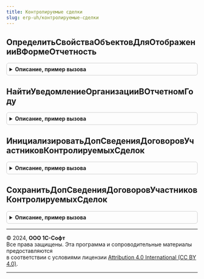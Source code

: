 ```yaml
---
title: Контролируемые сделки
slug: erp-uh/контролируемые-сделки
---
```



## ОпределитьСвойстваОбъектовДляОтображенииВФормеОтчетность
<details style="margin: 1em 0; padding: 0.5em; border: 1px solid #ccc; border-radius: 6px;">

<summary style="font-weight: bold; cursor: pointer;">Описание, пример вызова</summary>

```bsl

// Процедура переопределяет свойства объекта, с которыми он будет отображен в форме Отчетность
// Параметры:
//  СвойстваОбъектов  - ТаблицаЗначений - Таблица, содержащая в себе описания ссылок, переданных в закладке Ссылка таблицы
//		Каждая колонка таблицы соответствует свойству объекта.
//		Таблица содержит следующие колонки:
//			- ДатаСоздания - Дата - Дата создания объекта
//			- Наименование - Строка - Наименование объекта, с которым он будет отображаться в форме Отчетность
//			- КодКонтролирующегоОргана - Строка - Код контролирующего органа, в который отправляется отчетности по ТКС
//			- ДатаНачала - Дата - Дата начала периода. Пустая, если дата начала периода отсутствует
//			- ДатаОкончания - Дата - Дата окончания периода. Пустая, если дата окончания периода отсутствует
//			- ВариантОтчета - Строка(3) - Корректировочный номер (0 - Первичный)
//			- ПометкаУдаления - Булево - Истина, если объект помечен на удаление
//			- Организация - СправочникСсылка.Организации - Организация, которой принадлежит объект
//			- Комментарий - Строка - Комментарий из объекта.
Процедура ОпределитьСвойстваОбъектовДляОтображенииВФормеОтчетность(СвойстваОбъектов) Экспорт
```

Пример вызова
```bsl
КонтролируемыеСделки.ОпределитьСвойстваОбъектовДляОтображенииВФормеОтчетность(СвойстваОбъектов) 
```
</details>

## НайтиУведомлениеОрганизацииВОтчетномГоду
<details style="margin: 1em 0; padding: 0.5em; border: 1px solid #ccc; border-radius: 6px;">

<summary style="font-weight: bold; cursor: pointer;">Описание, пример вызова</summary>

```bsl

// Найти уведомление организации в отчетном году.
//
// Параметры:
//  Организация - СправочникСсылка.Организации.
//  ОтчетныйГод -Число.
//  ТипУведомления - Число -  0 - Уведомление, 1 - Корректировка.
//  НомерКорректировки - Число.
//  ТипПоиска - Строка.
//
// Возвращаемое значение:
//  Неопределено - если уведомление не найдено.
Функция НайтиУведомлениеОрганизацииВОтчетномГоду(Организация, ОтчетныйГод, ТипУведомления = Неопределено, НомерКорректировки = Неопределено, ТипПоиска = "Последний") Экспорт
```

Пример вызова
```bsl
Результат = КонтролируемыеСделки.НайтиУведомлениеОрганизацииВОтчетномГоду(Организация, ОтчетныйГод, ТипУведомления, НомерКорректировки, ТипПоиска);
```
</details>

## ИнициализироватьДопСведенияДоговоровУчастниковКонтролируемыхСделок
<details style="margin: 1em 0; padding: 0.5em; border: 1px solid #ccc; border-radius: 6px;">

<summary style="font-weight: bold; cursor: pointer;">Описание, пример вызова</summary>

```bsl

// Процедура, вызываемая из одноименного обработчика события формы.
//
// Параметры:
//  Форма					- УправляемаяФорма - форма, из обработчика события которой происходит вызов процедуры;
//  Отказ					- Булево - признак отказа от создания формы;
//  СтандартнаяОбработка	- Булево - признак выполнения стандартной (системной) обработки события;
//  ДополнительныеПараметры	- Структура - дополнительные параметры.
//
Процедура ИнициализироватьДопСведенияДоговоровУчастниковКонтролируемыхСделок(Форма, Отказ, СтандартнаяОбработка, ДополнительныеПараметры) Экспорт
```

Пример вызова
```bsl
КонтролируемыеСделки.ИнициализироватьДопСведенияДоговоровУчастниковКонтролируемыхСделок(Форма, Отказ, СтандартнаяОбработка, ДополнительныеПараметры) 
```
</details>

## СохранитьДопСведенияДоговоровУчастниковКонтролируемыхСделок
<details style="margin: 1em 0; padding: 0.5em; border: 1px solid #ccc; border-radius: 6px;">

<summary style="font-weight: bold; cursor: pointer;">Описание, пример вызова</summary>

```bsl

Процедура СохранитьДопСведенияДоговоровУчастниковКонтролируемыхСделок(Форма, ТекущийОбъект, ДополнительныеПараметры) Экспорт
```

Пример вызова
```bsl
КонтролируемыеСделки.СохранитьДопСведенияДоговоровУчастниковКонтролируемыхСделок(Форма, ТекущийОбъект, ДополнительныеПараметры) 
```
</details>

---

© 2024, **ООО 1С-Софт**  
Все права защищены. Эта программа и сопроводительные материалы предоставляются  
в соответствии с условиями лицензии [Attribution 4.0 International (CC BY 4.0)](https://creativecommons.org/licenses/by/4.0/legalcode).

---
